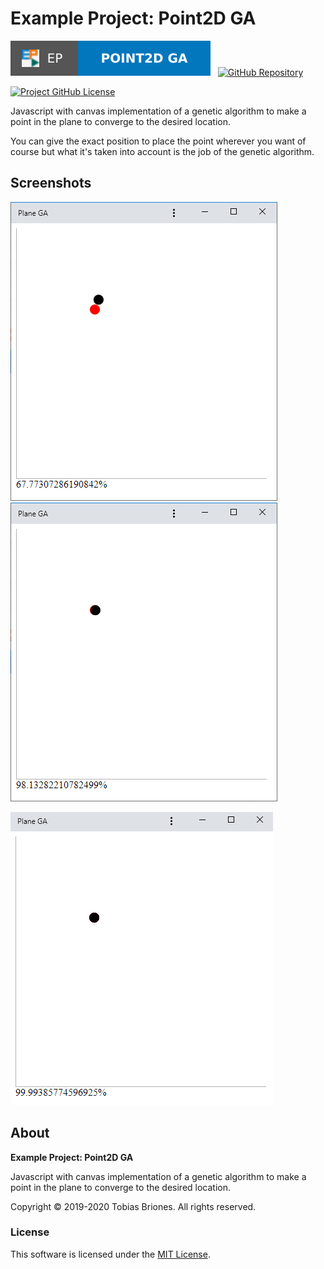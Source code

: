 # Example Project: Point2D GA

[![EP](https://raw.githubusercontent.com/TobiasBriones/images/main/example-projects/example.cs.optimization.algorithm.web.point2d-ga/ep-point2d-ga-badge.svg)](https://tobiasbriones.github.io/example-project/ep/point2d-ga)
&nbsp;
[![GitHub Repository](https://raw.githubusercontent.com/TobiasBriones/general-images/main/example-projects/badges/ep-gh-repo-badge.svg)](https://github.com/TobiasBriones/example.cs.optimization.algorithm.web.point2d-ga)

[![Project GitHub License](https://img.shields.io/github/license/TobiasBriones/example.cs.optimization.algorithm.web.point2d-ga.svg?style=flat-square)](https://github.com/TobiasBriones/example.cs.optimization.algorithm.web.point2d-ga/blob/main/LICENSE)

Javascript with canvas implementation of a genetic algorithm to make a point in the plane to
converge to the desired location.

You can give the exact position to place the point wherever you want of course but what it's taken
into account is the job of the genetic algorithm.

## Screenshots

[![Screenshot 1](https://raw.githubusercontent.com/TobiasBriones/images/main/example-projects/example.cs.optimization.algorithm.web.point2d-ga/screenshot-1.png)](https://github.com/TobiasBriones/images/tree/main/example-projects)
&nbsp;&nbsp;&nbsp;&nbsp;
[![Screenshot 2](https://raw.githubusercontent.com/TobiasBriones/images/main/example-projects/example.cs.optimization.algorithm.web.point2d-ga/screenshot-2.png)](https://github.com/TobiasBriones/images/tree/main/example-projects)

[![Screenshot 3](https://raw.githubusercontent.com/TobiasBriones/images/main/example-projects/example.cs.optimization.algorithm.web.point2d-ga/screenshot-3.png)](https://github.com/TobiasBriones/images/tree/main/example-projects)

## About

**Example Project: Point2D GA**

Javascript with canvas implementation of a genetic algorithm to make a point in the plane to
converge to the desired location.

Copyright © 2019-2020 Tobias Briones. All rights reserved.


### License

This software is licensed under the [MIT License](./LICENSE).
